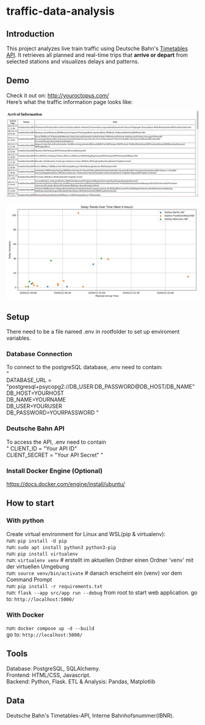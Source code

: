 # traffic-data-analysis
## Introduction
This project analyzes live train traffic using Deutsche Bahn's [Timetables API](https://developers.deutschebahn.com/db-api-marketplace/apis/product/timetables). It retrieves all planned and real-time trips that **arrive or depart** from selected stations and visualizes delays and patterns.
## Demo
Check it out on: http://youroctopus.com/  
Here’s what the traffic information page looks like:

![Traffic Page Screenshot](data/images/demo.png)

![Delayed Traffic Visualisation](data/images/demo_delay.png)
## Setup 
There need to be a file named .env in rootfolder to set up enviroment variables. 
### Database Connection
To connect to the postgreSQL database, .env need to contain: \
"  
DATABASE_URL = "postgresql+psycopg2://DB_USER:DB_PASSWORD@DB_HOST/DB_NAME"  \
DB_HOST=YOURHOST \
DB_NAME=YOURNAME \
DB_USER=YOURUSER \
DB_PASSWORD=YOURPASSWORD
"
### Deutsche Bahn API
To access the API, .env need to contain  
"
CLIENT_ID = "Your API ID"  
CLIENT_SECRET = "Your API Secret"
"
### Install Docker Engine (Optional)
https://docs.docker.com/engine/install/ubuntu/
## How to start
### With python
Create virtual environment for Linux and WSL(pip & virtualenv): \
run: `pip install -U pip` \
run: `sudo apt install python3 python3-pip` \
run: `pip install virtualenv` \
run: `virtualenv venv`  # erstellt im aktuellen Ordner einen Ordner 'venv' mit der virtuellen Umgebung\
run: `source venv/bin/activate`   # danach erscheint ein (venv) vor dem Command Prompt\
run: `pip install -r requirements.txt` \
run: `flask --app src/app run --debug` from root to start web application.
go to: `http://localhost:5000/`
### With Docker
run: `docker compose up -d --build` \
go to: `http://localhost:5000/`
## Tools
Database: PostgreSQL, SQLAlchemy.  
Frontend: HTML/CSS, Javascript.  
Backend: Python, Flask.
ETL & Analysis: Pandas, Matplotlib
## Data
Deutsche Bahn's Timetables-API, Interne Bahnhofsnummer(IBNR).
